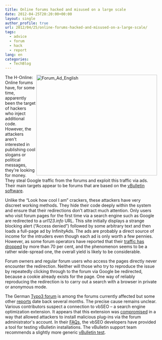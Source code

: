 ```yaml
---
title: Online forums hacked and misused on a large scale
date: 2012-04-25T20:20:00+00:00
layout: single
author_profile: true
url: 2012/04/25/online-forums-hacked-and-misused-on-a-large-scale/
tags:
  - advice
  - forum
  - hack
  - report
lang: en
categories: 
  - TechBlog
---
```

[<img title="Forum_Ad_English" border="0" alt="Forum_Ad_English" align="right" src="http://lh4.ggpht.com/-TV8Yy8-rdmU/T5hVgJMjGyI/AAAAAAAAFsQ/e6mJpdIRq3M/Forum_Ad_English_thumb%25255B2%25255D.jpg?imgmax=800" width="400" height="332" />](http://lh4.ggpht.com/-ugYDuGCnbtg/T5hVdq9BaKI/AAAAAAAAFsI/PLGFWSjJaKA/s1600-h/Forum_Ad_English%25255B2%25255D.jpg)The H-Online: Online forums have, for some time, apparently been the target of hackers who inject additional code. However, the attackers aren't interested in publishing cool slogans or political messages, they're looking for money. They steal Google traffic from the forums and exploit this traffic via ads. Their main targets appear to be forums that are based on the [vBulletin software](https://www.vbulletin.com/). 

Unlike the “Look how cool I am” crackers, these attackers have very discreet working methods. They hide their code deeply within the system and ensure that their redirections don't attract much attention. Only users who visit forum pages for the first time via a search engine such as Google are redirected to a _url123.info_ URL. This site initially displays a strange blocking alert (“Access denied”) followed by some arbitrary text and then loads a full-page ad by InfinityAds. The ads are probably a direct source of income for the intruders even though each ad is only worth a few pennies. However, as some forum operators have reported that their [traffic has dropped](http://www.vbseo.com/f3/hacked-url123-info-53045/) by more than 70 per cent, and the phenomenon seems to be a rather wide-spread one, the overall yield is likely to be considerable. 

Forum owners and regular forum users who access the pages directly never encounter the redirection. Neither will those who try to reproduce the issue by repeatedly clicking through to the forum via Google be redirected, because a cookie already exists for the page. One way of reliably reproducing the redirection is to carry out a search with a browser in private or anonymous mode. 

The German [Typo3 forum](http://www.typo3forum.net/forum/nderungen/55773-redirect-google-url123-info.html) is among the forums currently affected but some other [reports](http://www.vbulletin.org/forum/showthread.php?p=2299319) date back several months. The precise cause remains unclear. Various contributors suspect a connection to vbSEO – a search engine optimization extension. It appears that this extension was [compromised](http://www.vbseo.com/f5/vbseo-security-bulletin-all-supported-versions-patch-release-52783/) in a way that allowed attackers to install malicious plug-ins via the forum administrator's account. In their [FAQs](http://www.vbseo.com/f5/faqs-rogue-plugins-exploit-1-23-vbseo-patch-release-52862/#post326304), the vbSEO developers have provided a tool for testing vBulletin installations. The vBulletin support team recommends a slightly more generic [vBulletin test](https://www.vbulletin.com/forum/showthread.php/397114-A-fix-if-your-site-is-already-exploited?p=2269868&viewfull=1#post2269868).
